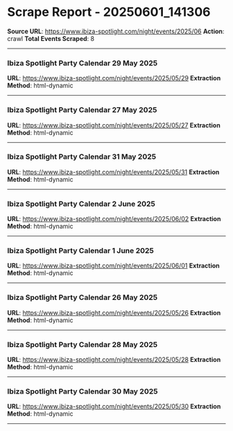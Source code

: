 # Scrape Report - 20250601_141306
**Source URL**: https://www.ibiza-spotlight.com/night/events/2025/06
**Action**: crawl
**Total Events Scraped**: 8

---

### Ibiza Spotlight Party Calendar 29 May 2025
**URL**: https://www.ibiza-spotlight.com/night/events/2025/05/29
**Extraction Method**: html-dynamic

---

### Ibiza Spotlight Party Calendar 27 May 2025
**URL**: https://www.ibiza-spotlight.com/night/events/2025/05/27
**Extraction Method**: html-dynamic

---

### Ibiza Spotlight Party Calendar 31 May 2025
**URL**: https://www.ibiza-spotlight.com/night/events/2025/05/31
**Extraction Method**: html-dynamic

---

### Ibiza Spotlight Party Calendar 2 June 2025
**URL**: https://www.ibiza-spotlight.com/night/events/2025/06/02
**Extraction Method**: html-dynamic

---

### Ibiza Spotlight Party Calendar 1 June 2025
**URL**: https://www.ibiza-spotlight.com/night/events/2025/06/01
**Extraction Method**: html-dynamic

---

### Ibiza Spotlight Party Calendar 26 May 2025
**URL**: https://www.ibiza-spotlight.com/night/events/2025/05/26
**Extraction Method**: html-dynamic

---

### Ibiza Spotlight Party Calendar 28 May 2025
**URL**: https://www.ibiza-spotlight.com/night/events/2025/05/28
**Extraction Method**: html-dynamic

---

### Ibiza Spotlight Party Calendar 30 May 2025
**URL**: https://www.ibiza-spotlight.com/night/events/2025/05/30
**Extraction Method**: html-dynamic

---

